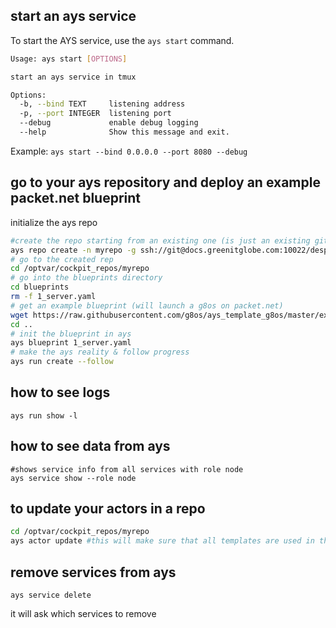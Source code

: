 
## start an ays service

 To start the AYS service, use the `ays start` command.

```bash
Usage: ays start [OPTIONS]

start an ays service in tmux

Options:
  -b, --bind TEXT     listening address
  -p, --port INTEGER  listening port
  --debug             enable debug logging
  --help              Show this message and exit.
```

Example:
`ays start --bind 0.0.0.0 --port 8080 --debug`

## go to your ays repository and deploy an example packet.net blueprint

initialize the ays repo

```bash
#create the repo starting from an existing one (is just an existing git repo already created)
ays repo create -n myrepo -g ssh://git@docs.greenitglobe.com:10022/despiegk/cockpit_g8os_testenv.git
# go to the created rep
cd /optvar/cockpit_repos/myrepo
# go into the blueprints directory
cd blueprints
rm -f 1_server.yaml
# get an example blueprint (will launch a g8os on packet.net)
wget https://raw.githubusercontent.com/g8os/ays_template_g8os/master/examples/ays_g8os_packetnet/blueprints/1_server.yaml
cd ..
# init the blueprint in ays
ays blueprint 1_server.yaml
# make the ays reality & follow progress
ays run create --follow

```

## how to see logs

```
ays run show -l
```

## how to see data from ays


```
#shows service info from all services with role node
ays service show --role node
```

## to update your actors in a repo

```bash
cd /optvar/cockpit_repos/myrepo
ays actor update #this will make sure that all templates are used in this repo (so we update the local actors)
```


## remove services from ays

```
ays service delete
```
it will ask which services to remove

##  

